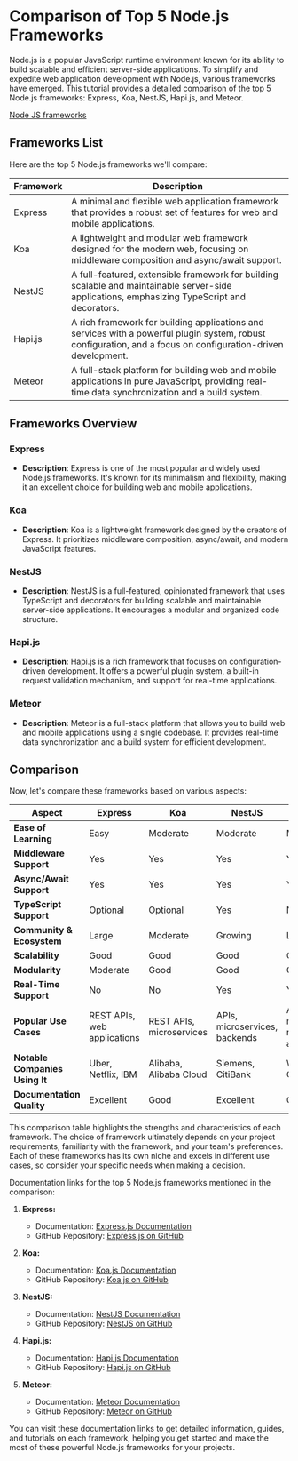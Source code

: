 # Comparison of Top 5 Node.js Frameworks

Node.js is a popular JavaScript runtime environment known for its ability to build scalable and efficient server-side applications. To simplify and expedite web application development with Node.js, various frameworks have emerged. This tutorial provides a detailed comparison of the top 5 Node.js frameworks: Express, Koa, NestJS, Hapi.js, and Meteor.

[Node JS frameworks](../Assets/node.js-frameworks-list.jpg)

## Frameworks List

Here are the top 5 Node.js frameworks we'll compare:

| Framework   | Description                                                                                         |
|-------------|-----------------------------------------------------------------------------------------------------|
| Express     | A minimal and flexible web application framework that provides a robust set of features for web and mobile applications.                                           |
| Koa         | A lightweight and modular web framework designed for the modern web, focusing on middleware composition and async/await support.                                     |
| NestJS      | A full-featured, extensible framework for building scalable and maintainable server-side applications, emphasizing TypeScript and decorators.                         |
| Hapi.js     | A rich framework for building applications and services with a powerful plugin system, robust configuration, and a focus on configuration-driven development. |
| Meteor      | A full-stack platform for building web and mobile applications in pure JavaScript, providing real-time data synchronization and a build system.               |

## Frameworks Overview

### Express

- **Description**: Express is one of the most popular and widely used Node.js frameworks. It's known for its minimalism and flexibility, making it an excellent choice for building web and mobile applications.

### Koa

- **Description**: Koa is a lightweight framework designed by the creators of Express. It prioritizes middleware composition, async/await, and modern JavaScript features.

### NestJS

- **Description**: NestJS is a full-featured, opinionated framework that uses TypeScript and decorators for building scalable and maintainable server-side applications. It encourages a modular and organized code structure.

### Hapi.js

- **Description**: Hapi.js is a rich framework that focuses on configuration-driven development. It offers a powerful plugin system, a built-in request validation mechanism, and support for real-time applications.

### Meteor

- **Description**: Meteor is a full-stack platform that allows you to build web and mobile applications using a single codebase. It provides real-time data synchronization and a build system for efficient development.

## Comparison

Now, let's compare these frameworks based on various aspects:

| Aspect              | Express | Koa     | NestJS  | Hapi.js | Meteor  |
|---------------------|---------|---------|---------|---------|---------|
| **Ease of Learning**| Easy    | Moderate| Moderate| Moderate| Moderate|
| **Middleware Support**| Yes  | Yes     | Yes     | Yes     | Yes     |
| **Async/Await Support**| Yes  | Yes  | Yes     | Yes     | Yes     |
| **TypeScript Support** | Optional| Optional| Yes  | No      | Yes     |
| **Community & Ecosystem**| Large| Moderate| Growing | Large  | Moderate|
| **Scalability**     | Good    | Good    | Good    | Good    | Good    |
| **Modularity**      | Moderate| Good    | Good    | Good    | Moderate|
| **Real-Time Support**| No     | No      | Yes     | Yes     | Yes     |
| **Popular Use Cases**| REST APIs, web applications| REST APIs, microservices| APIs, microservices, backends| APIs, microservices, real-time apps| Real-time apps, prototypes|
| **Notable Companies Using It**| Uber, Netflix, IBM| Alibaba, Alibaba Cloud| Siemens, CitiBank| Walmart Labs, Conde Nast| Honeywell, Qualcomm|
| **Documentation Quality**| Excellent| Good    | Excellent| Good    | Good    |

This comparison table highlights the strengths and characteristics of each framework. The choice of framework ultimately depends on your project requirements, familiarity with the framework, and your team's preferences. Each of these frameworks has its own niche and excels in different use cases, so consider your specific needs when making a decision.

Documentation links for the top 5 Node.js frameworks mentioned in the comparison:

1. **Express:**
   - Documentation: [Express.js Documentation](https://expressjs.com/)
   - GitHub Repository: [Express.js on GitHub](https://github.com/expressjs/express)

2. **Koa:**
   - Documentation: [Koa.js Documentation](https://koajs.com/)
   - GitHub Repository: [Koa.js on GitHub](https://github.com/koajs/koa)

3. **NestJS:**
   - Documentation: [NestJS Documentation](https://nestjs.com/)
   - GitHub Repository: [NestJS on GitHub](https://github.com/nestjs/nest)

4. **Hapi.js:**
   - Documentation: [Hapi.js Documentation](https://hapi.dev/)
   - GitHub Repository: [Hapi.js on GitHub](https://github.com/hapijs/hapi)

5. **Meteor:**
   - Documentation: [Meteor Documentation](https://docs.meteor.com/)
   - GitHub Repository: [Meteor on GitHub](https://github.com/meteor/meteor)

You can visit these documentation links to get detailed information, guides, and tutorials on each framework, helping you get started and make the most of these powerful Node.js frameworks for your projects. 